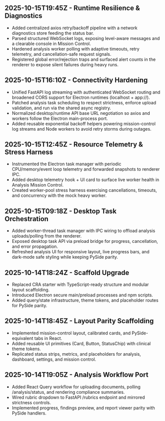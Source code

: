 ## 2025-10-15T19:45Z - Runtime Resilience & Diagnostics
- Added centralized axios retry/backoff pipeline with a network diagnostics store feeding the status bar.
- Parsed structured WebSocket logs, exposing level-aware messages and a clearable console in Mission Control.
- Hardened analysis worker polling with adaptive timeouts, retry telemetry, and cancellation-safe request signals.
- Registered global error/rejection traps and surfaced alert counts in the renderer to expose silent failures during heavy runs.

## 2025-10-15T16:10Z - Connectivity Hardening
- Unified FastAPI log streaming with authenticated WebSocket routing and broadened CORS support for Electron runtimes (localhost + app://).
- Patched analysis task scheduling to respect strictness, enforce upload validation, and run via the shared async registry.
- Normalized desktop/runtime API base URL negotiation so axios and workers follow the Electron main-process port.
- Added reusable exponential backoff helpers powering mission-control log streams and Node workers to avoid retry storms during outages.

## 2025-10-15T12:45Z - Resource Telemetry & Stress Harness
- Instrumented the Electron task manager with periodic CPU/memory/event loop telemetry and forwarded snapshots to renderer IPC.
- Added desktop telemetry hook + UI card to surface live worker health in Analysis Mission Control.
- Created worker-pool stress harness exercising cancellations, timeouts, and concurrency with the mock heavy worker.

## 2025-10-15T09:18Z - Desktop Task Orchestration
- Added worker-thread task manager with IPC wiring to offload analysis uploads/polling from the renderer.
- Exposed desktop task API via preload bridge for progress, cancellation, and error propagation.
- Refreshed analysis UI for responsive layout, live progress bars, and dark-mode safe styling while keeping PySide parity.

## 2025-10-14T18:24Z - Scaffold Upgrade
- Replaced CRA starter with TypeScript-ready structure and modular layout scaffolding.
- Introduced Electron secure main/preload processes and npm scripts.
- Added query/state infrastructure, theme tokens, and placeholder routes for PySide parity.

## 2025-10-14T18:45Z - Layout Parity Scaffolding
- Implemented mission-control layout, calibrated cards, and PySide-equivalent tabs in React.
- Added reusable UI primitives (Card, Button, StatusChip) with clinical theme tokens.
- Replicated status strips, metrics, and placeholders for analysis, dashboard, settings, and mission control.

## 2025-10-14T19:05Z - Analysis Workflow Port
- Added React Query workflow for uploading documents, polling /analysis/status, and rendering compliance summaries.
- Wired rubric dropdown to FastAPI /rubrics endpoint and mirrored strictness controls.
- Implemented progress, findings preview, and report viewer parity with PySide handlers.
